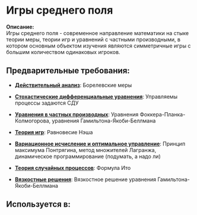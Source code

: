 # Игры среднего поля

**Описание:**  
Игры среднего поля - современное направление математики на стыке теории меры, теории игр и уравнений с частными производными, 
в котором основным объектом изучения являются симметричные игры с большим количеством одинаковых игроков. 


## Предварительные требования:

- **[Действительный анализ](real_analysis.md)**: Борелевские меры


- **[Стохастические дифференциальные уравнения](sde.md)**: Управляемы процессы задаются СДУ


- **[Уравнения в частных производных](pde.md)**: Уравнения Фоккера-Планка-Колмогорова, уравнения Гамильтона-Якоби-Беллмана


- **[Теория игр](game_theory.md)**: Равновесие Нэша


- **[Вариационное исчисление и оптимальное управление](optimal_control.md)**: Принцип максимума Понтрягина, метод множителей Лагранжа, динамическое программирование (подумать, а надо ли)


- **[Теория случайных процессов](stochastic_processes.md)**: Формула Ито


- **[Вязкостные решения](viscosity_solutions.md)**: Вязкостное решение уравнения Гамильтона-Якоби-Беллмана



## Используется в:
